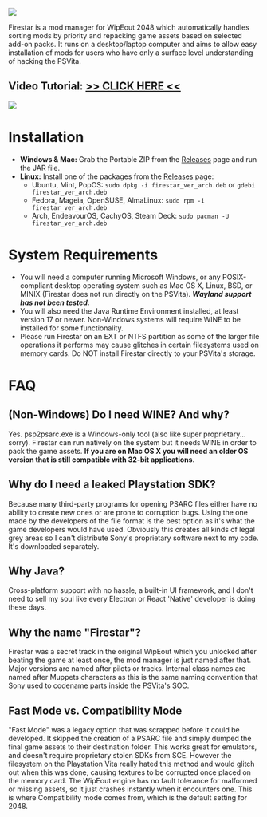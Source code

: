 ![](https://files.worlio.com/users/bonkmaykr/http/git/embed/firestar.png)

Firestar is a mod manager for WipEout 2048 which automatically handles sorting mods by priority and repacking game assets based on selected add-on packs. It runs on a desktop/laptop computer and aims to allow easy installation of mods for users who have only a surface level understanding of hacking the PSVita.  

## Video Tutorial: [>> CLICK HERE <<](https://www.youtube.com/watch?v=Bi9fpqR2Ulw)
![](https://files.worlio.com/users/bonkmaykr/http/git/embed/firestar_window.png)
  
# Installation
- **Windows & Mac:** Grab the Portable ZIP from the [Releases](https://git.worlio.com/bonkmaykr/firestar/releases) page and run the JAR file.
- **Linux:** Install one of the packages from the [Releases](https://git.worlio.com/bonkmaykr/firestar/releases) page:
    - Ubuntu, Mint, PopOS: `sudo dpkg -i firestar_ver_arch.deb` or `gdebi firestar_ver_arch.deb`
    - Fedora, Mageia, OpenSUSE, AlmaLinux: `sudo rpm -i firestar_ver_arch.deb`
    - Arch, EndeavourOS, CachyOS, Steam Deck: `sudo pacman -U firestar_ver_arch.deb`

# System Requirements
- You will need a computer running Microsoft Windows, or any POSIX-compliant desktop operating system such as Mac OS X, Linux, BSD, or MINIX (Firestar does not run directly on the PSVita). ***Wayland support has not been tested.***
- You will also need the Java Runtime Environment installed, at least version 17 or newer. Non-Windows systems will require WINE to be installed for some functionality.
- Please run Firestar on an EXT or NTFS partition as some of the larger file operations it performs may cause glitches in certain filesystems used on memory cards. Do NOT install Firestar directly to your PSVita's storage.

# FAQ
## (Non-Windows) Do I need WINE? And why?
Yes. psp2psarc.exe is a Windows-only tool (also like super proprietary... sorry). Firestar can run natively on the system but it needs WINE in order to pack the game assets.
**If you are on Mac OS X you will need an older OS version that is still compatible with 32-bit applications.**

## Why do I need a leaked Playstation SDK?
Because many third-party programs for opening PSARC files either have no ability to create new ones or are prone to corruption bugs. Using the one made by the developers of the file format is the best option as it's what the game developers would have used. Obviously this creates all kinds of legal grey areas so I can't distribute Sony's proprietary software next to my code. It's downloaded separately.

## Why Java?
Cross-platform support with no hassle, a built-in UI framework, and I don't need to sell my soul like every Electron or React 'Native' developer is doing these days.  
  
## Why the name "Firestar"?
Firestar was a secret track in the original WipEout which you unlocked after beating the game at least once, the mod manager is just named after that. Major versions are named after pilots or tracks. Internal class names are named after Muppets characters as this is the same naming convention that Sony used to codename parts inside the PSVita's SOC.

## Fast Mode vs. Compatibility Mode
"Fast Mode" was a legacy option that was scrapped before it could be developed. It skipped the creation of a PSARC file and simply dumped the final game assets to their destination folder. This works great for emulators, and doesn't require proprietary stolen SDKs from SCE. However the filesystem on the Playstation Vita really hated this method and would glitch out when this was done, causing textures to be corrupted once placed on the memory card. The WipEout engine has no fault tolerance for malformed or missing assets, so it just crashes instantly when it encounters one. This is where Compatibility mode comes from, which is the default setting for 2048.